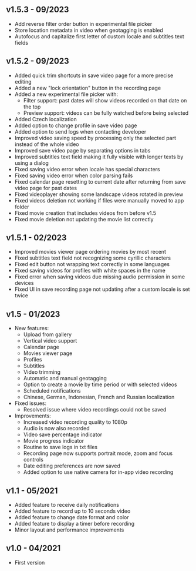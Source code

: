 ## v1.5.3 - 09/2023
- Add reverse filter order button in experimental file picker
- Store location metadata in video when geotagging is enabled
- Autofocus and capitalize first letter of custom locale and subtitles text fields

## v1.5.2 - 09/2023
- Added quick trim shortcuts in save video page for a more precise editing
- Added a new "lock orientation" button in the recording page
- Added a new experimental file picker with:
    - Filter support: past dates will show videos recorded on that date on the top
    - Preview support: videos can be fully watched before being selected
- Added Czech localization
- Added option to change profile in save video page
- Added option to send logs when contacting developer
- Improved video saving speed by processing only the selected part instead of the whole video
- Improved save video page by separating options in tabs
- Improved subtitles text field making it fully visible with longer texts by using a dialog
- Fixed saving video error when locale has special characters
- Fixed saving video error when color parsing fails
- Fixed calendar page resetting to current date after returning from save video page for past dates
- Fixed videoplayer showing some landscape videos rotated in preview
- Fixed videos deletion not working if files were manually moved to app folder
- Fixed movie creation that includes videos from before v1.5
- Fixed movie deletion not updating the movie list correctly

## v1.5.1 - 02/2023
- Improved movies viewer page ordering movies by most recent
- Fixed subtitles text field not recognizing some cyrillic characters
- Fixed edit button not wrapping text correctly in some languages
- Fixed saving videos for profiles with white spaces in the name
- Fixed error when saving videos due missing audio permission in some devices
- Fixed UI in save recording page not updating after a custom locale is set twice

## v1.5 - 01/2023
- New features:
    - Upload from gallery
    - Vertical video support
    - Calendar page
    - Movies viewer page
    - Profiles
    - Subtitles
    - Video trimming
    - Automatic and manual geotagging
    - Option to create a movie by time period or with selected videos
    - Scheduled notifications
    - Chinese, German, Indonesian, French and Russian localization
- Fixed issues:
    - Resolved issue where video recordings could not be saved
- Improvements:
    - Increased video recording quality to 1080p
    - Audio is now also recorded
    - Video save percentage indicator
    - Movie progress indicator
    - Routine to save logs in txt files
    - Recording page now supports portrait mode, zoom and focus controls
    - Date editing preferences are now saved
    - Added option to use native camera for in-app video recording

## v1.1 - 05/2021
- Added feature to receive daily notifications
- Added feature to record up to 10 seconds video
- Added feature to change date format and color
- Added feature to display a timer before recording
- Minor layout and performance improvements

## v1.0 - 04/2021
- First version

